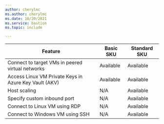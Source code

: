 ```yaml
---
author: cherylmc
ms.author: cherylmc
ms.date: 10/20/2021
ms.service: bastion
ms.topic: include

---
```


| Feature | Basic SKU | Standard SKU |
|---|---|---|
| Connect to target VMs in peered virtual networks | Available | Available |
| Access Linux VM Private Keys in Azure Key Vault (AKV) | Available | Available |
| Host scaling | N/A | Available |
| Specify custom inbound port | N/A | Available|
| Connect to Linux VM using RDP | N/A| Available|
| Connect to Windows VM using SSH | N/A | Available|
